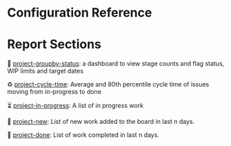 # Configuration Reference

# Report Sections

:rocket: [project-groupby-status](./project-groupby-status.md): a dashboard to view stage counts and flag status, WIP limits and target dates

:recycle: [project-cycle-time](./project-cycle-time.md): Average and 80th percentile cycle time of issues moving from in-progress to done

:hourglass_flowing_sand: [project-in-progress](./project-in-progress.md): A list of in progress work

:wave: [project-new](./project-new.md): List of new work added to the board in last n days.

:checkered_flag: [project-done](./project-done.md): List of work completed in last n days.
